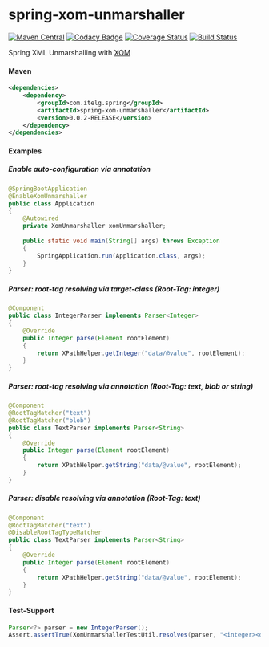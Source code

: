 spring-xom-unmarshaller
============

[![Maven Central](https://maven-badges.herokuapp.com/maven-central/com.itelg.spring/spring-xom-unmarshaller/badge.svg)](https://maven-badges.herokuapp.com/maven-central/com.itelg.spring/spring-xom-unmarshaller)
[![Codacy Badge](https://api.codacy.com/project/badge/Grade/d134d532488b44e5aaaf1b9775999035)](https://www.codacy.com/app/eggers-julian/spring-xom-unmarshaller?utm_source=github.com&amp;utm_medium=referral&amp;utm_content=julian-eggers/spring-xom-unmarshaller&amp;utm_campaign=Badge_Grade)
[![Coverage Status](https://coveralls.io/repos/julian-eggers/spring-xom-unmarshaller/badge.svg)](https://coveralls.io/r/julian-eggers/spring-xom-unmarshaller)
[![Build Status](https://travis-ci.org/julian-eggers/spring-xom-unmarshaller.svg?branch=master)](https://travis-ci.org/julian-eggers/spring-xom-unmarshaller)

Spring XML Unmarshalling with [XOM](http://www.xom.nu/ "XOM")

#### Maven
```xml
<dependencies>
	<dependency>
		<groupId>com.itelg.spring</groupId>
		<artifactId>spring-xom-unmarshaller</artifactId>
		<version>0.0.2-RELEASE</version>
	</dependency>
</dependencies>
```

#### Examples

##### Enable auto-configuration via annotation
```java
@SpringBootApplication
@EnableXomUnmarshaller
public class Application
{
    @Autowired
    private XomUnmarshaller xomUnmarshaller;
    
    public static void main(String[] args) throws Exception
    {
        SpringApplication.run(Application.class, args);
    }
}
```

##### Parser: root-tag resolving via target-class (Root-Tag: integer)
```java
@Component
public class IntegerParser implements Parser<Integer>
{
    @Override
    public Integer parse(Element rootElement)
    {
        return XPathHelper.getInteger("data/@value", rootElement);
    }
}
```

##### Parser: root-tag resolving via annotation (Root-Tag: text, blob or string)
```java
@Component
@RootTagMatcher("text")
@RootTagMatcher("blob")
public class TextParser implements Parser<String>
{
    @Override
    public Integer parse(Element rootElement)
    {
        return XPathHelper.getString("data/@value", rootElement);
    }
}
```

##### Parser: disable resolving via annotation (Root-Tag: text)
```java
@Component
@RootTagMatcher("text")
@DisableRootTagTypeMatcher
public class TextParser implements Parser<String>
{
    @Override
    public Integer parse(Element rootElement)
    {
        return XPathHelper.getString("data/@value", rootElement);
    }
}
```

#### Test-Support
```java
Parser<?> parser = new IntegerParser();
Assert.assertTrue(XomUnmarshallerTestUtil.resolves(parser, "<integer><data value=\"11\" /></integer>"));
```        
